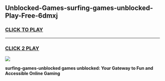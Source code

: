 
## Unblocked-Games-surfing-games-unblocked-Play-Free-6dmxj
<h3>
<a href="https://premium76.site?title=surfing-games-unblocked&ref=23A">CLICK TO PLAY</a></h3>
<hr>

<h3>
<a href="https://premium76.site?title=surfing-games-unblocked&ref=23A">CLICK 2 PLAY</a>
  
</h3>

<a href="https://premium76.site?title=surfing-games-unblocked&ref=23A"><img src="https://clearcache.store/games.png"></a>


**surfing-games-unblocked games unblocked: Your Gateway to Fun and Accessible Online Gaming**
